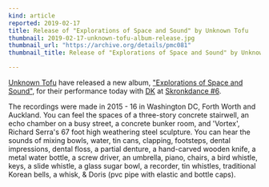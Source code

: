 ```yaml
---
kind: article
reported: 2019-02-17
title: Release of "Explorations of Space and Sound" by Unknown Tofu
thumbnail: 2019-02-17-unknown-tofu-album-release.jpg
thumbnail_url: "https://archive.org/details/pmc081"
thumbnail_title: Release of "Explorations of Space and Sound" by Unknown Tofu

---
```

[Unknown Tofu](https://archive.org/details/postmoderncore?sort=-date&and[]=creator%3A%22unknown+tofu%22) have released a new album, ["Explorations of Space and Sound"](https://archive.org/details/pmc081), for their performance today with [DK](https://www.deakarina.net/) at [Skronkdance #6](https://www.facebook.com/events/213106312975461/).

The recordings were made in 2015 - 16 in Washington DC, Forth Worth and Auckland. You can feel the spaces of a three-story concrete stairwell, an echo chamber on a busy street, a concrete bunker room, and 'Vortex', Richard Serra's 67 foot high weathering steel sculpture. You can hear the sounds of mixing bowls, water, tin cans, clapping, footsteps, dental impressions, dental floss, a partial denture, a hand-carved wooden knife, a metal water bottle, a screw driver, an umbrella, piano, chairs, a bird whistle, keys, a slide whistle, a glass sugar bowl, a recorder, tin whistles, traditional Korean bells, a whisk, & Doris (pvc pipe with elastic and bottle caps).